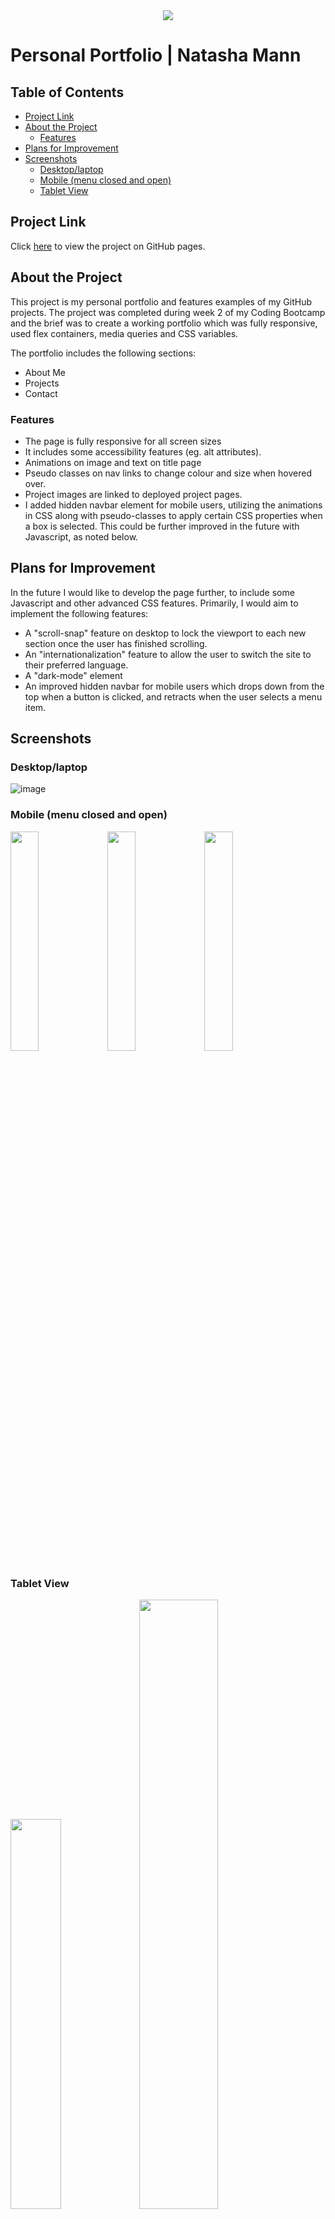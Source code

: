 <div style="text-align:center"><a href="https://natasha-mann.github.io/portfolio-page/"><img src="./assets/images/favicons/android-chrome-192x192.png"/></a></div>

<h1>Personal Portfolio | Natasha Mann</h1>

<h2> Table of Contents </h2>

- [Project Link](#project-link)
- [About the Project](#about-the-project)
  - [Features](#features)
- [Plans for Improvement](#plans-for-improvement)
- [Screenshots](#screenshots)
  - [Desktop/laptop](#desktoplaptop)
  - [Mobile (menu closed and open)](#mobile-menu-closed-and-open)
  - [Tablet View](#tablet-view)

## Project Link

Click [here](https://natasha-mann.github.io/portfolio-page/) to view the project on GitHub pages.

## About the Project

This project is my personal portfolio and features examples of my GitHub projects. The project was completed during week 2 of my Coding Bootcamp and the brief was to create a working portfolio which was fully responsive, used flex containers, media queries and CSS variables.

The portfolio includes the following sections:

- About Me
- Projects
- Contact

### Features

- The page is fully responsive for all screen sizes
- It includes some accessibility features (eg. alt attributes).
- Animations on image and text on title page
- Pseudo classes on nav links to change colour and size when hovered over.
- Project images are linked to deployed project pages.
- I added hidden navbar element for mobile users, utilizing the animations in CSS along with pseudo-classes to apply certain CSS properties when a box is selected. This could be further improved in the future with Javascript, as noted below.

## Plans for Improvement

In the future I would like to develop the page further, to include some Javascript and other advanced CSS features. Primarily, I would aim to implement the following features:

- A "scroll-snap" feature on desktop to lock the viewport to each new section once the user has finished scrolling.
- An "internationalization" feature to allow the user to switch the site to their preferred language.
- A "dark-mode" element
- An improved hidden navbar for mobile users which drops down from the top when a button is clicked, and retracts when the user selects a menu item.

## Screenshots

### Desktop/laptop

![image](./assets/images/fullscreen-screenshot.png)

### Mobile (menu closed and open)

<p float="left">
  <img src="./assets/images/mobile-menu-closed-1.png" width=30% />
  <img src="./assets/images/mobile-menu-closed-2.png" width=30% /> 
  <img src="./assets/images/mobile-menu-open.png" width=30%/>
</p>

### Tablet View

<p>
 <img src="./assets/images/tablet-screenshot-1.png" width=40%>
 <img src="./assets/images/tablet-screenshot-2.png" width=50%>
</p>
